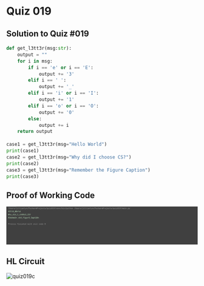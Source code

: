 # Quiz 019

## Solution to Quiz #019

```.py
def get_l3tt3r(msg:str):
    output = ""
    for i in msg:
        if i == 'e' or i == 'E':
            output += '3'
        elif i == ' ':
            output += '_'
        elif i == 'i' or i == 'I':
            output += '1'
        elif i == 'o' or i == 'O':
            output += '0'
        else:
            output += i
    return output

case1 = get_l3tt3r(msg="Hello World")
print(case1)
case2 = get_l3tt3r(msg="Why did I choose CS?")
print(case2)
case3 = get_l3tt3r(msg="Remember the Figure Caption")
print(case3)
```

## Proof of Working Code

![](quiz019trial.png)

## HL Circuit

![quiz019c](https://user-images.githubusercontent.com/111893043/203898152-8601083b-58df-4596-98a5-66544628eca1.jpg)
